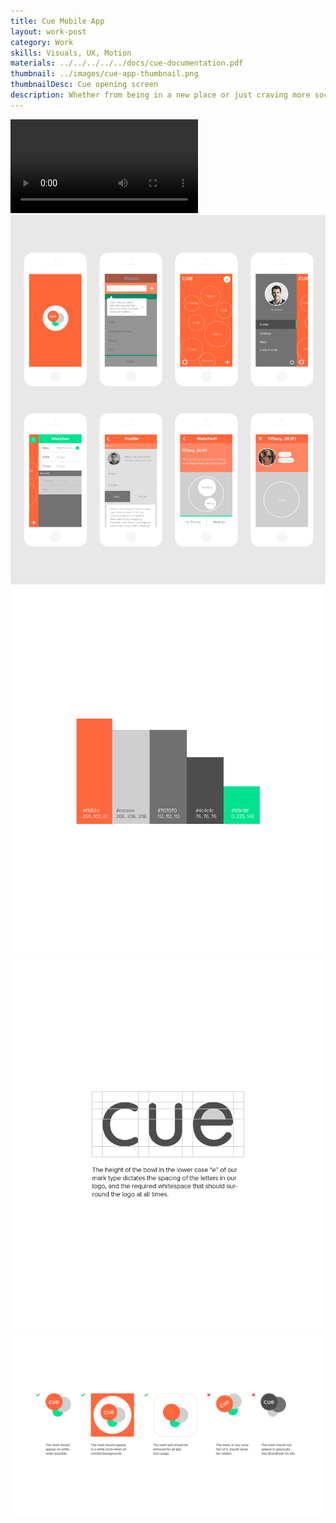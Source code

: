 ```yaml
---
title: Cue Mobile App
layout: work-post
category: Work
skills: Visuals, UX, Motion
materials: ../../../../../docs/cue-documentation.pdf
thumbnail: ../images/cue-app-thumbnail.png
thumbnailDesc: Cue opening screen
description: Whether from being in a new place or just craving more social interaction, there are times when we all feel like meeting new people. That’s why I cofounded Cue, a social app that uses Bluetooth Low Energy to introduce you to people within 150ft of your location that share your interests.<p>Although Cue never ultimately launched, we garnered some <a href="http://digiday.com/brands/five-recent-digital-student-projects-know/" target="_blank">coverage</a> and took second place in CU's Mobile New Venture Challenge.
---
```

<div>
	<video class="cue-demo-video" autoplay loop>
		<source src="/images/demo.mp4" type="video/mp4">
		<source src="/images/demo.webm" type="video/webm">
		Sorry, your browser does not support HTML5 video in WebM or MP4 with H.264.
	</video>
</div>

<div><img class="project-image" alt="My Pic" src="/images/cue-mobile-comps.png"></div>

<div class="project-image-small-container">
	<img src="/images/cue-colors.png" class="project-image-half-left"></img>
	<img src="/images/cue-logo-treatment.png" class="project-image-half-right"></img>
</div>

<div><img class="project-image" alt="My Pic" src="/images/cue-logo-guide.png"></div>
